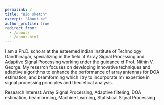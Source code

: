 ```yaml
---
permalink: /
title: "Bio sketch"
excerpt: "About me"
author_profile: true
redirect_from: 
  - /about/
  - /about.html
---
```



I am a Ph.D. scholar at the esteemed Indian Institute of Technology Gandhinagar, specializing in the field of Array Signal Processing and Adaptive Signal Processing working under the guidance of Prof. Nithin V. George. My research focuses on developing innovative techniques and adaptive algorithms to enhance the performance of array antennas for DOA estimation, and beamforming which I try to incorporate my expertise in signal processing principles and theoretical analysis.


Research Interest: Array Signal Processing, Adaptive filtering, DOA estimation, beamforming, Machine Learning, Statistical Signal Processing







